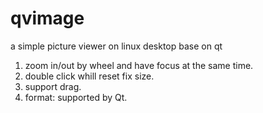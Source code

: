 # qvimage
a simple picture viewer on linux desktop base on qt

1. zoom in/out by wheel and have focus at the same time.
2. double click whill reset fix size.
3. support drag.
4. format: supported by Qt.
